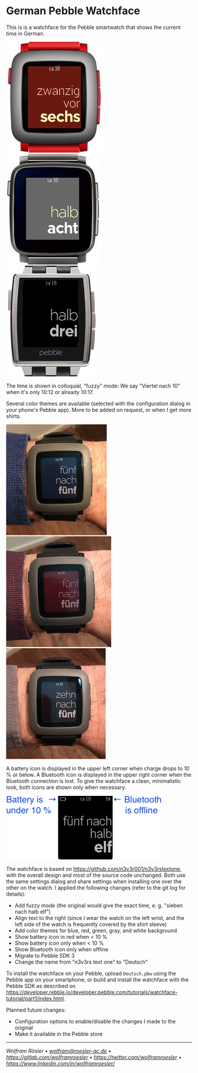 # German Pebble Watchface

This is is a watchface for the Pebble smartwatch that shows the current time in German.

![Pebble Time mockup](pics/mockup1.jpg)
![Pebble Time Steel mockup](pics/mockup2.jpg)
![Pebble Steel mockup](pics/mockup3.jpg)

The time is shown in colloquial, "fuzzy" mode: We say "Viertel nach 10" when it's only 10:12 or already 10:17.

Several color themes are available (selected with the configuration dialog in your phone's Pebble app). More to be added on request, or when I get more shirts.

![Blue theme](pics/blue.jpg)
![Red theme](pics/red.jpg)
![Gray theme](pics/gray.jpg)

A battery icon is displayed in the upper left corner when charge drops to 10 % or below. A Bluetooth icon is displayed in the upper right corner when the Bluetooth connection is lost. To give the watchface a clean, minimalistic look, both icons are shown only when necessary.

![Battery and Bluetooth icons](pics/icons.png)

The watchface is based on https://github.com/n3v3r001/n3v3rstextone, with the overall design and most of the source code unchanged. Both use the same settings dialog and share settings when installing one over the other on the watch. I applied the following changes (refer to the git log for details):

* Add fuzzy mode (the original would give the exact time, e. g. "sieben nach halb elf")
* Align text to the right (since I wear the watch on the left wrist, and the left side of the watch is frequently covered by the shirt sleeve)
* Add color themes for blue, red, green, gray, and white background
* Show battery icon in red when < 10 %
* Show battery icon only when < 10 %
* Show Bluetooth icon only when offline
* Migrate to Pebble SDK 3
* Change the name from "n3v3rs text one" to "Deutsch"

To install the watchface on your Pebble, upload `Deutsch.pbw` using the Pebble app on your smartphone, or build and install the watchface with the Pebble SDK as described on https://developer.rebble.io/developer.pebble.com/tutorials/watchface-tutorial/part1/index.html.

Planned future changes:

* Configuration options to enable/disable the changes I made to the original
* Make it available in the Pebble store

---
*Wolfram Rösler • wolfram@roesler-ac.de • https://gitlab.com/wolframroesler • https://twitter.com/wolframroesler • https://www.linkedin.com/in/wolframroesler/*
